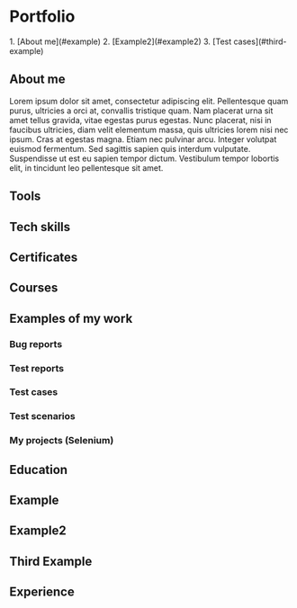 <h1> Portfolio</h1> 
1. [About me](#example)
2. [Example2](#example2)
3. [Test cases](#third-example)


<h2> About me</h2>
Lorem ipsum dolor sit amet, consectetur adipiscing elit. Pellentesque quam purus, ultricies a orci at, convallis tristique quam. Nam placerat urna sit amet tellus gravida, vitae egestas purus egestas. Nunc placerat, nisi in faucibus ultricies, diam velit elementum massa, quis ultricies lorem nisi nec ipsum. Cras at egestas magna. Etiam nec pulvinar arcu. Integer volutpat euismod fermentum. Sed sagittis sapien quis interdum vulputate. Suspendisse ut est eu sapien tempor dictum. Vestibulum tempor lobortis elit, in tincidunt leo pellentesque sit amet. 
<h2> Tools</h2>
<h2> Tech skills</h2>
<h2> Certificates</h2>
<h2> Courses</h2>
<h2> Examples of my work</h2>
<h3> Bug reports</h3>
<h3> Test reports</h3>
<h3> Test cases</h3>
<h3> Test scenarios</h3>
<h3> My projects (Selenium)</h3>
<h2> Education</h2>

## Example
## Example2
## Third Example

<h2> Experience</h2>

